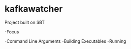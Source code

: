 # kafkawatcher


Project built on SBT

-Focus


-Command Line Arguments
-Building Executables
-Running 
